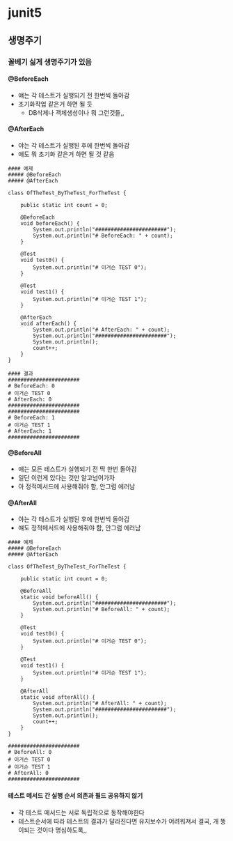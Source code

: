 # junit5

## 생명주기
### 꼴베기 싫게 생명주기가 있음

#### @BeforeEach
- 얘는 각 테스트가 실행되기 전 한번씩 돌아감
- 초기화작업 같은거 하면 될 듯
  - DB삭제나 객체생성이나 뭐 그런것들,,

#### @AfterEach
- 야는 각 테스트가 실행된 후에 한번씩 돌아감
- 얘도 뭐 초기화 같은거 하면 될 것 같음

```
#### 예제
##### @BeforeEach
##### @AfterEach

class OfTheTest_ByTheTest_ForTheTest {

    public static int count = 0;

    @BeforeEach
    void beforeEach() {
        System.out.println("#######################");
        System.out.println("# BeforeEach: " + count);
    }

    @Test
    void test0() {
        System.out.println("# 이거슨 TEST 0");
    }

    @Test
    void test1() {
        System.out.println("# 이거슨 TEST 1");
    }

    @AfterEach
    void afterEach() {
        System.out.println("# AfterEach: " + count);
        System.out.println("#######################");
        System.out.println();
        count++;
    }
}
```
```
#### 결과
#######################
# BeforeEach: 0
# 이거슨 TEST 0
# AfterEach: 0
#######################
#######################
# BeforeEach: 1
# 이거슨 TEST 1
# AfterEach: 1
#######################
```

#### @BeforeAll
- 얘는 모든 테스트가 실행되기 전 딱 한번 돌아감
- 일단 이런게 있다는 것만 알고넘어가자
- 아 정적메서드에 사용해줘야 함, 안그럼 에러남

#### @AfterAll
- 야는 각 테스트가 실행된 후에 한번씩 돌아감
- 얘도 정적메서드에 사용해줘야 함, 안그럼 에러남

```
#### 예제
##### @BeforeEach
##### @AfterEach

class OfTheTest_ByTheTest_ForTheTest {

    public static int count = 0;

    @BeforeAll
    static void beforeAll() {
        System.out.println("#######################");
        System.out.println("# BeforeAll: " + count);
    }

    @Test
    void test0() {
        System.out.println("# 이거슨 TEST 0");
    }

    @Test
    void test1() {
        System.out.println("# 이거슨 TEST 1");
    }

    @AfterAll
    static void afterAll() {
        System.out.println("# AfterAll: " + count);
        System.out.println("#######################");
        System.out.println();
        count++;
    }
}
```
```
#######################
# BeforeAll: 0
# 이거슨 TEST 0
# 이거슨 TEST 1
# AfterAll: 0
#######################
```

#### 테스트 메서드 간 실행 순서 의존과 필드 공유하지 않기
- 각 테스트 메서드는 서로 독립적으로 동작해야한다
- 테스트순서에 따라 테스트의 결과가 달라진다면 유지보수가 어려워져서 결국, 개 똥이되는 것이다 명심하도록,,







